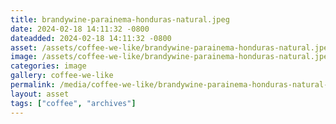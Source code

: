 ```yaml
---
title: brandywine-parainema-honduras-natural.jpeg
date: 2024-02-18 14:11:32 -0800
dateadded: 2024-02-18 14:11:32 -0800
asset: /assets/coffee-we-like/brandywine-parainema-honduras-natural.jpeg
image: /assets/coffee-we-like/brandywine-parainema-honduras-natural.jpeg
categories: image
gallery: coffee-we-like
permalink: /media/coffee-we-like/brandywine-parainema-honduras-natural-jpeg
layout: asset
tags: ["coffee", "archives"]
--- 
```

